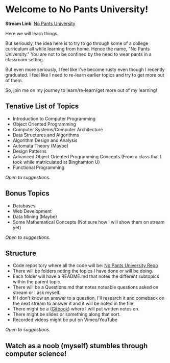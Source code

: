 # Welcome to No Pants University!

**Stream Link**: [No Pants University](https://www.livecoding.tv/benevolently/)

Here we will learn things. 

But seriously, the idea here is to try to go through some of a college curriculum all while learning from home. 
Hence the name, "No Pants University." You are not to be confined by the need to wear pants in a classroom setting.

But even more seriously, I feel like I've become rusty even though I recently graduated. 
I feel like I need to re-learn earlier topics and try to get more out of them.

So, join me on my journey to learn/re-learn/get more out of my learning!

## Tenative List of Topics

* Introduction to Computer Programming
* Object Oriented Programming
* Computer Systems/Computer Architecture
* Data Structures and Algorithms
* Algorithm Design and Analysis
* Automata Theory (Maybe)
* Design Patterns
* Advanced Object Oriented Programming Concepts (From a class that I took while matriculated at Binghamton U)
* Functional Programming

*Open to suggestions.*

## Bonus Topics

* Databases
* Web Development
* Data Mining (Maybe)
* Some Mathematical Concepts (Not sure how I will show them on stream yet)

*Open to suggestions.*

## Structure

* Code repository where all the code will be: [No Pants University Repo](https://github.com/Ben-Evolently/No-Pants-University/)
* There will be folders noting the topics I have done or will be doing. 
* Each folder will have a README.md that notes the different subtopics within the parent topic.
* There will be a Questions.md that notes noteable questions asked on stream or I ask myself.
* If I don't know an answer to a question, I'll research it and comeback on the next stream to answer it and it will be noted in the file.
* There might be a ([Gitbook](https://www.gitbook.com/)) where I will put written notes on.
* There might be slides or something along that sort. 
* Recorded videos might be put on Vimeo/YouTube

*Open to suggestions.*

## Watch as a noob (myself) stumbles through computer science!







